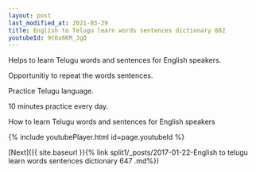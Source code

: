 ```yaml
---
layout: post
last_modified_at: 2021-03-29
title: English to Telugu learn words sentences dictionary 882 
youtubeId: 9t6x6KM_JgQ
---
```

 
 
Helps to learn Telugu words and sentences for English speakers.

Opportunitiy to repeat the words sentences. 

Practice Telugu language. 
 
10 minutes practice every day. 
 
How to learn Telugu words and sentences for English speakers 
 
{% include youtubePlayer.html id=page.youtubeId %}
 
 
[Next]({{ site.baseurl }}{% link  split1/_posts/2017-01-22-English to telugu learn words sentences dictionary 647 .md%})
 
